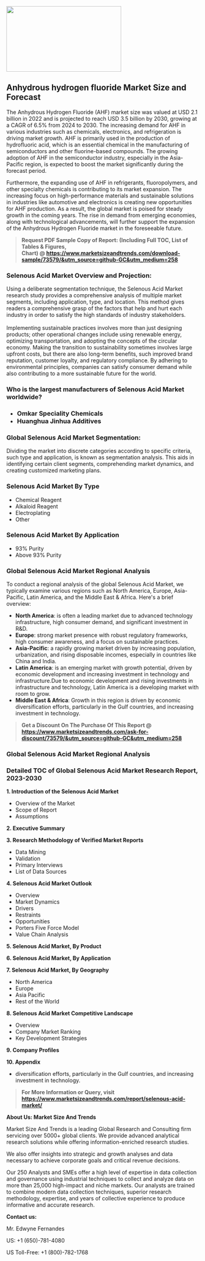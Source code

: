 <p><img class="alignnone size-medium wp-image-20088" src="https://ffe5etoiles.com/wp-content/uploads/2024/12/MST1-300x171.png" alt="" width="300" height="171" /></p><h2>Anhydrous hydrogen fluoride Market Size and Forecast</h2><p>The Anhydrous Hydrogen Fluoride (AHF) market size was valued at USD 2.1 billion in 2022 and is projected to reach USD 3.5 billion by 2030, growing at a CAGR of 6.5% from 2024 to 2030. The increasing demand for AHF in various industries such as chemicals, electronics, and refrigeration is driving market growth. AHF is primarily used in the production of hydrofluoric acid, which is an essential chemical in the manufacturing of semiconductors and other fluorine-based compounds. The growing adoption of AHF in the semiconductor industry, especially in the Asia-Pacific region, is expected to boost the market significantly during the forecast period.</p><p>Furthermore, the expanding use of AHF in refrigerants, fluoropolymers, and other specialty chemicals is contributing to its market expansion. The increasing focus on high-performance materials and sustainable solutions in industries like automotive and electronics is creating new opportunities for AHF production. As a result, the global market is poised for steady growth in the coming years. The rise in demand from emerging economies, along with technological advancements, will further support the expansion of the Anhydrous Hydrogen Fluoride market in the foreseeable future.</p></p><blockquote id="" class=""><strong>Request PDF Sample Copy of Report: (Including Full TOC, List of Tables &amp; Figures, Chart)&nbsp;@&nbsp;<strong><a href="https://www.marketsizeandtrends.com/download-sample/73579/&utm_source=github-GC&utm_medium=258" target="_blank">https://www.marketsizeandtrends.com/download-sample/73579/&utm_source=github-GC&utm_medium=258</a></strong></strong></blockquote><h3 id="" class="">Selenous Acid Market&nbsp;Overview and Projection:</h3><p id="" class="">Using a deliberate segmentation technique, the Selenous Acid Market research study provides a comprehensive analysis of multiple market segments, including application, type, and location. This method gives readers a comprehensive grasp of the factors that help and hurt each industry in order to satisfy the high standards of industry stakeholders. <br /> <br />Implementing sustainable practices involves more than just designing products; other operational changes include using renewable energy, optimizing transportation, and adopting the concepts of the circular economy. Making the transition to sustainability sometimes involves large upfront costs, but there are also long-term benefits, such improved brand reputation, customer loyalty, and regulatory compliance. By adhering to environmental principles, companies can satisfy consumer demand while also contributing to a more sustainable future for the world.</p><h3 id="" class="">Who is the largest manufacturers of&nbsp;Selenous Acid Market worldwide?</h3><h3 class=""><p><ul><li>Omkar Speciality Chemicals </li><li> Huanghua Jinhua Additives</li></ul></p></h3><h3 id="" class="">Global&nbsp;Selenous Acid Market Segmentation:</h3><p id="" class="">Dividing the market into discrete categories according to specific criteria, such type and application, is known as segmentation analysis. This aids in identifying certain client segments, comprehending market dynamics, and creating customized marketing plans.</p><h3 id="" class="">Selenous Acid Market&nbsp;By Type</h3><p><p><ul><li>Chemical Reagent</li><li> Alkaloid Reagent</li><li> Electroplating</li><li> Other</p></li></ul></p></p><h3 id="" class="">Selenous Acid Market&nbsp;By Application</h3><p class=""><p><ul><li>93% Purity</li><li> Above 93% Purity</li></ul></p></p><h3 id="" class="">Global Selenous Acid Market Regional Analysis</h3><p id="" class="">To conduct a regional analysis of the global Selenous Acid Market, we typically examine various regions such as North America, Europe, Asia-Pacific, Latin America, and the Middle East &amp; Africa. Here's a brief overview:</p><ul><li><strong>North America</strong>: is often a leading market due to advanced technology infrastructure, high consumer demand, and significant investment in R&amp;D.</li><li><strong>Europe</strong>: strong market presence with robust regulatory frameworks, high consumer awareness, and a focus on sustainable practices.</li><li><strong>Asia-Pacific</strong>: a rapidly growing market driven by increasing population, urbanization, and rising disposable incomes, especially in countries like China and India.</li><li><strong>Latin America</strong>: is an emerging market with growth potential, driven by economic development and increasing investment in technology and infrastructure.Due to economic development and rising investments in infrastructure and technology, Latin America is a developing market with room to grow.</li><li><strong>Middle East &amp; Africa</strong>: Growth in this region is driven by economic diversification efforts, particularly in the Gulf countries, and increasing investment in technology.</li></ul><blockquote id="" class=""><strong>Get a Discount On The Purchase Of This Report @ <strong><a href="https://www.marketsizeandtrends.com/ask-for-discount/73579/&utm_source=github-GC&utm_medium=258" target="_blank">https://www.marketsizeandtrends.com/ask-for-discount/73579/&utm_source=github-GC&utm_medium=258</a></strong></strong></blockquote><h3 id="" class="">Global Selenous Acid Market Regional Analysis</h3><h3 id="" class="">Detailed TOC of Global Selenous Acid Market Research Report, 2023-2030</h3><p id="" class=""><strong>1. Introduction of the Selenous Acid Market</strong></p><ul><li>Overview of the Market</li><li>Scope of Report</li><li>Assumptions</li></ul><p id="" class=""><strong>2. Executive Summary</strong></p><p id="" class=""><strong>3. Research Methodology of Verified Market Reports</strong></p><ul><li>Data Mining</li><li>Validation</li><li>Primary Interviews</li><li>List of Data Sources</li></ul><p id="" class=""><strong>4. Selenous Acid Market Outlook</strong></p><ul><li>Overview</li><li>Market Dynamics</li><li>Drivers</li><li>Restraints</li><li>Opportunities</li><li>Porters Five Force Model</li><li>Value Chain Analysis</li></ul><p id="" class=""><strong>5. Selenous Acid Market, By Product</strong></p><p id="" class=""><strong>6. Selenous Acid Market, By Application</strong></p><p id="" class=""><strong>7. Selenous Acid Market, By Geography</strong></p><ul><li>North America</li><li>Europe</li><li>Asia Pacific</li><li>Rest of the World</li></ul><p id="" class=""><strong>8. Selenous Acid Market Competitive Landscape</strong></p><ul><li>Overview</li><li>Company Market Ranking</li><li>Key Development Strategies</li></ul><p id="" class=""><strong>9. Company Profiles</strong></p><p id="" class=""><strong>10. Appendix</strong></p><ul><li>diversification efforts, particularly in the Gulf countries, and increasing investment in technology.</li></ul><blockquote id="" class=""><strong>For More Information or Query, visit <strong><strong><a href="https://www.marketsizeandtrends.com/report/selenous-acid-market/" target="_blank">https://www.marketsizeandtrends.com/report/selenous-acid-market/</a></strong></strong></strong></blockquote><p id="" class=""><strong>About Us: Market Size And Trends</strong></p><p id="" class="">Market Size And Trends is a leading Global Research and Consulting firm servicing over 5000+ global clients. We provide advanced analytical research solutions while offering information-enriched research studies.</p><p id="" class="">We also offer insights into strategic and growth analyses and data necessary to achieve corporate goals and critical revenue decisions.</p><p id="" class="">Our 250 Analysts and SMEs offer a high level of expertise in data collection and governance using industrial techniques to collect and analyze data on more than 25,000 high-impact and niche markets. Our analysts are trained to combine modern data collection techniques, superior research methodology, expertise, and years of collective experience to produce informative and accurate research.</p><p id="" class=""><strong>Contact us:</strong></p><p id="" class="">Mr. Edwyne Fernandes</p><p id="" class="">US: +1 (650)-781-4080</p><p id="" class="">US Toll-Free: +1 (800)-782-1768</p>
